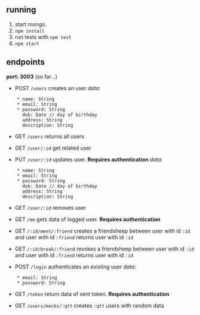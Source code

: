 ## running

1. start mongo.
2. `npm install`
3. run tests with `npm test`
4. `npm start`



## endpoints

**port: 3003** (so far...)


- POST `/users`
creates an user
    _data:_
```
    * name: String
    * email: String
    * password: String
      dob: Date // day of birthday
      address: String
      description: String
```

- GET `/users`
returns all users

- GET `/user/:id`
get related user

- PUT `/user/:id`
updates user. **Requires authentication**
    _data:_
```
    * name: String
    * email: String
    * password: String
      dob: Date // day of birthday
      address: String
      description: String
```

- GET `/user/:id`
removes user

- GET `/me`
gets data of logged user. **Requires authentication**

- GET `/:id/meet/:friend`
creates a friendsheep between user with id `:id` and user with id `:friend`
returns user with id `:id`

- GET `/:id/break/:friend`
revokes a friendsheep between user with id `:id` and user with id `:friend`
returns user with id `:id`

- POST `/login`
authenticates an existing user
    _data:_
```
    * email: String
    * password: String
```

- GET `/token`
return data of sent token. **Requires authentication**

- GET `/users/mocks/:qtt`
creates `:qtt` users with random data